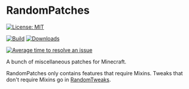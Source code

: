 # RandomPatches

[![License: MIT](https://img.shields.io/badge/License-MIT-green.svg)](https://opensource.org/licenses/MIT)

[![Build](https://jitci.com/gh/TheRandomLabs/RandomPatches/svg)](https://jitci.com/gh/TheRandomLabs/RandomPatches)
[![Downloads](http://cf.way2muchnoise.eu/full_randompatches_downloads.svg)](https://www.curseforge.com/minecraft/mc-mods/randompatches)

[![Average time to resolve an issue](http://isitmaintained.com/badge/resolution/TheRandomLabs/RandomPatches.svg)](http://isitmaintained.com/project/TheRandomLabs/RandomPatches "Average time to resolve an issue")

A bunch of miscellaneous patches for Minecraft.

RandomPatches only contains features that require Mixins. Tweaks that don't require
Mixins go in [RandomTweaks](https://www.curseforge.com/minecraft/mc-mods/randomtweaks).
